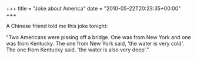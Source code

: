 +++
title = "Joke about America"
date = "2010-05-22T20:23:35+00:00"
+++

A Chinese friend told me this joke tonight:

"Two Americans were pissing off a bridge.  One was from New York and one was from Kentucky.  The one from New York said, 'the water is very cold'.  The one from Kentucky said, 'the water is also very deep'."
			